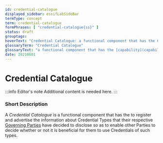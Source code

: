 ```yaml
---
id: credential-catalogue
displayed_sidebar: essifLabSideBar
termType: concept
term: credential-catalogue
formPhrases: [ "credential-catalogue{ss}" ]
status: draft
grouptags:
hoverText: "Credential Catalogue: a functional component that has the Capability (of an Actor) to register and advertise the information about Credential Types that their respective Governing Parties have decided to disclose so as to enable other Parties to decide whether or not it is beneficial for them to use Credentials of such types."
glossaryTerm: "Credential Catalogue"
glossaryText: "a functional component that has the [capability](capability-of-an-actor@) to register and advertise the information about [credential types](@) that their respective [governing parties](governance@) have decided to disclose so as to enable other [parties](@) to decide whether or not it is beneficial for them to use [credential](@) of such types."
date: 20210601
---
```


# Credential Catalogue

:::info Editor's note
Additional content is needed here.
:::

### Short Description

A *Credential Catalogue* is a functional component that has the [](capability-of-an-actor@) to register and advertise the information about Credential Types that their respective [Governing Parties](governance@) have decided to disclose so as to enable other Parties to decide whether or not it is beneficial for them to use Credentials of such types.